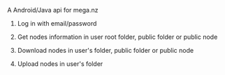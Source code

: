 A Android/Java api for mega.nz

1. Log in with email/password

2. Get nodes information in user root folder, public folder or public node

3. Download nodes in user's folder, public folder or public node

4. Upload nodes in user's folder
